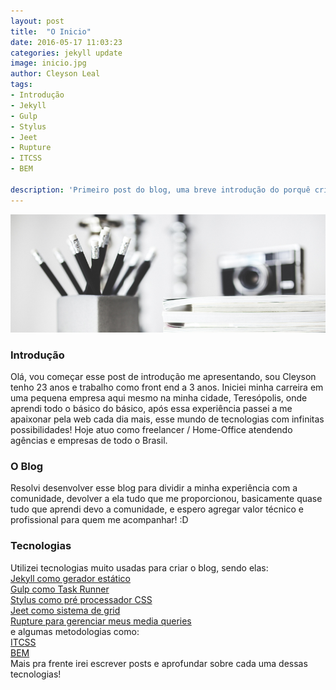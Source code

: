 ```yaml
---
layout: post
title:  "O Inicio"
date: 2016-05-17 11:03:23
categories: jekyll update
image: inicio.jpg
author: Cleyson Leal
tags:
- Introdução
- Jekyll
- Gulp
- Stylus
- Jeet
- Rupture
- ITCSS
- BEM

description: 'Primeiro post do blog, uma breve introdução do porquê criei o blog.'
---
```


 <img class="post__item__thumb" src="/assets/img/post-images/inicio.jpg">

<h3>Introdução</h3>

Olá, vou começar esse post de introdução me apresentando, sou Cleyson tenho 23 anos e trabalho como front end a 3 anos.
Iniciei minha carreira em uma pequena empresa aqui mesmo na minha cidade, Teresópolis, onde aprendi todo o básico do básico,
após essa experiência passei a me apaixonar pela web cada dia mais, esse mundo de tecnologias com infinitas possibilidades!
Hoje atuo como freelancer / Home-Office atendendo agências e empresas de todo o Brasil.

<h3>O Blog</h3>

Resolvi desenvolver esse blog para dividir a minha experiência com a comunidade, devolver a ela tudo que me proporcionou, basicamente quase tudo que aprendi
devo a comunidade, e espero agregar valor técnico e profissional para quem me acompanhar! :D

<h3>Tecnologias</h3>

Utilizei tecnologias muito usadas para criar o blog, sendo elas: <br>
<a href="https://jekyllrb.com/" target="_blank" title="Jekyll">Jekyll como gerador estático</a> <br>
<a href="http://gulpjs.com/" target="_blank" title="Gulp">Gulp como Task Runner</a> <br>
<a href="http://stylus-lang.com/" target="_blank" title="Stylus">Stylus como pré processador CSS</a> <br>
<a href="http://jeet.gs/" target="_blank" title="Jeet">Jeet como sistema de grid</a> <br>
<a href="https://github.com/jescalan/rupture" target="_blank" title="Rupture">Rupture para gerenciar meus media queries</a> <br>
e algumas metodologias como: <br>
<a href="http://itcss.io/" target="_blank" title="ITCSS">ITCSS</a> <br>
<a href="https://en.bem.info/methodology/" target="_blank" title="BEM">BEM</a> <br>
Mais pra frente irei escrever posts e aprofundar sobre cada uma dessas tecnologias!